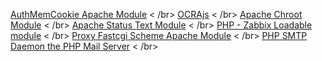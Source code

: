 <a href="https://zenprojects.github.io/Apache-Authmemcookie-Module/" class="btn">AuthMemCookie Apache Module</a> < /br>
<a href="https://zenprojects.github.io/OCRAjs/" class="btn">OCRAjs</a> < /br>
<a href="https://zenprojects.github.io/Apache-mod-chroot/" class="btn">Apache Chroot Module</a> < /br>
<a href="https://zenprojects.github.io/Apache-Status-Text-Module/" class="btn">Apache Status Text Module</a> < /br>
<a href="https://zenprojects.github.io/Zabbix-PHP-Module/" class="btn">PHP - Zabbix Loadable module</a> < /br>
<a href="https://github.com/ZenProjects/Apache-Proxy-FastCGI-Module" class="btn">Proxy Fastcgi Scheme Apache Module</a> < /br>
<a href="https://zenprojects.github.io/phpSMTPd/" class="btn">PHP SMTP Daemon the PHP Mail Server</a> < /br>
